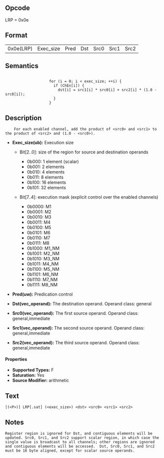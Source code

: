 <!---======================= begin_copyright_notice ============================

Copyright (C) 2020-2022 Intel Corporation

SPDX-License-Identifier: MIT

============================= end_copyright_notice ==========================-->

## Opcode

  LRP = 0x0e

## Format

| | | | | | | |
| --- | --- | --- | --- | --- | --- | --- |
| 0x0e(LRP) | Exec_size | Pred | Dst | Src0 | Src1 | Src2 |


## Semantics


```

                    for (i = 0; i < exec_size; ++i) {
                      if (ChEn[i]) {
                        dst[i] = src1[i] * src0[i] + src2[i] * (1.0 - src0[i]);
                      }
                    }
```

## Description





```
    For each enabled channel, add the product of <src0> and <src1> to the product of <src2> and (1.0 - <src0>).
```


- **Exec_size(ub):** Execution size

  - Bit[2..0]: size of the region for source and destination operands

    - 0b000:  1 element (scalar)
    - 0b001:  2 elements
    - 0b010:  4 elements
    - 0b011:  8 elements
    - 0b100:  16 elements
    - 0b101:  32 elements
  - Bit[7..4]: execution mask (explicit control over the enabled channels)

    - 0b0000:  M1
    - 0b0001:  M2
    - 0b0010:  M3
    - 0b0011:  M4
    - 0b0100:  M5
    - 0b0101:  M6
    - 0b0110:  M7
    - 0b0111:  M8
    - 0b1000:  M1_NM
    - 0b1001:  M2_NM
    - 0b1010:  M3_NM
    - 0b1011:  M4_NM
    - 0b1100:  M5_NM
    - 0b1101:  M6_NM
    - 0b1110:  M7_NM
    - 0b1111:  M8_NM

- **Pred(uw):** Predication control


- **Dst(vec_operand):** The destination operand. Operand class: general


- **Src0(vec_operand):** The first source operand. Operand class: general,immediate


- **Src1(vec_operand):** The second source operand. Operand class: general,immediate


- **Src2(vec_operand):** The third source operand. Operand class: general,immediate


#### Properties
- **Supported Types:** F
- **Saturation:** Yes
- **Source Modifier:** arithmetic




## Text
```
[(<P>)] LRP[.sat] (<exec_size>) <dst> <src0> <src1> <src2>
```

## Notes





    Register region is ignored for Dst, and contiguous elements will be updated. Src0, Src1, and Src2 support scalar region, in which case the single value is broadcast to all channels; other regions are ignored and contiguous elements will be accessed.  Dst, Src0, Src1, and Src2 must be 16 byte aligned, except for scalar source operands.

